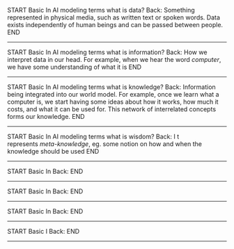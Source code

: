 START
Basic
In AI modeling terms what is data?
Back: Something represented in physical media, such as written text or spoken words. Data exists independently of human beings and can be passed between people.
END

---

START
Basic
In AI modeling terms what is information?
Back: How we interpret data in our head. For example, when we hear the word _computer_, we have some understanding of what it is
END

---

START
Basic
In AI modeling terms what is knowledge?
Back: Information being integrated into our world model. For example, once we learn what a computer is, we start having some ideas about how it works, how much it costs, and what it can be used for. This network of interrelated concepts forms our knowledge.
END

---

START
Basic
In AI modeling terms what is wisdom?
Back: I
t represents _meta-knowledge_, eg. some notion on how and when the knowledge should be used
END

---

START
Basic
In 
Back: 
END

---

START
Basic
In 
Back: 
END

---

START
Basic
In
Back: 
END

---

START
Basic
I
Back: 
END

---